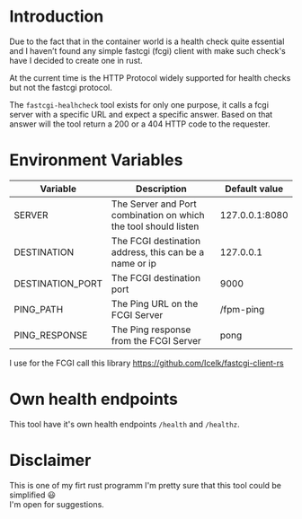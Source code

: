 # Introduction

Due to the fact that in the container world is a health check quite essential and I haven’t found any simple fastcgi (fcgi) client with make such check's have I decided to create one in rust.

At the current time is the HTTP Protocol widely supported for health checks but not the fastcgi protocol.

The `fastcgi-healhcheck` tool exists for only one purpose, it calls a fcgi server with a specific URL and expect a specific answer.
Based on that answer will the tool return a 200 or a 404 HTTP code to the requester.

# Environment Variables

|Variable         | Description      | Default value | 
|--------------|---------------------|-------------|
|SERVER           | The Server and Port combination on which the tool should listen | 127.0.0.1:8080 |
|DESTINATION      | The FCGI destination address, this can be a name or ip | 127.0.0.1 |
|DESTINATION_PORT | The FCGI destination port | 9000 |
|PING_PATH        | The Ping URL on the FCGI Server | /fpm-ping |
|PING_RESPONSE    | The Ping response from the FCGI Server | pong |

I use for the FCGI call this library https://github.com/Icelk/fastcgi-client-rs

# Own health endpoints

This tool have it's own health endpoints `/health` and `/healthz`.

# Disclaimer

This is one of my firt rust programm I'm pretty sure that this tool could be simplified :smiley:  
I'm open for suggestions.
